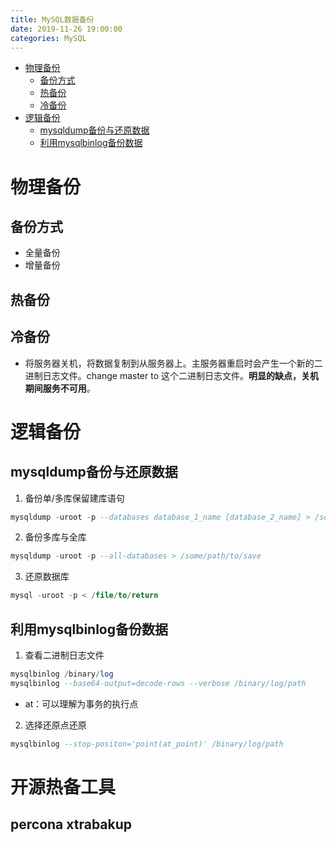 ```yaml
---
title: MySQL数据备份
date: 2019-11-26 19:00:00
categories: MySQL
---
```

<!-- TOC START min:1 max:3 link:true asterisk:false update:true -->
- [物理备份](#物理备份)
  - [备份方式](#备份方式)
  - [热备份](#热备份)
  - [冷备份](#冷备份)
- [逻辑备份](#逻辑备份)
  - [mysqldump备份与还原数据](#mysqldump备份与还原数据)
  - [利用mysqlbinlog备份数据](#利用mysqlbinlog备份数据)
<!-- TOC END -->
<!--more-->

# 物理备份

## 备份方式
- 全量备份
- 增量备份

## 热备份

## 冷备份
- 将服务器关机，将数据复制到从服务器上。主服务器重启时会产生一个新的二进制日志文件。change master to 这个二进制日志文件。**明显的缺点，关机期间服务不可用**。


# 逻辑备份

## mysqldump备份与还原数据
1. 备份单/多库保留建库语句
  ```sql
  mysqldump -uroot -p --databases database_1_name [database_2_name] > /some/path/to/save
  ```
2. 备份多库与全库
  ```sql
  mysqldump -uroot -p --all-databases > /some/path/to/save
  ```
3. 还原数据库
  ```sql
  mysql -uroot -p < /file/to/return
  ```

## 利用mysqlbinlog备份数据
1. 查看二进制日志文件
  ```sql
  mysqlbinlog /binary/log
  mysqlbinlog --base64-output=decode-rows --verbose /binary/log/path
  ```
  - at：可以理解为事务的执行点

2. 选择还原点还原
  ```sql
  mysqlbinlog --stop-positon='point(at_point)' /binary/log/path
  ```

# 开源热备工具

## percona xtrabakup
